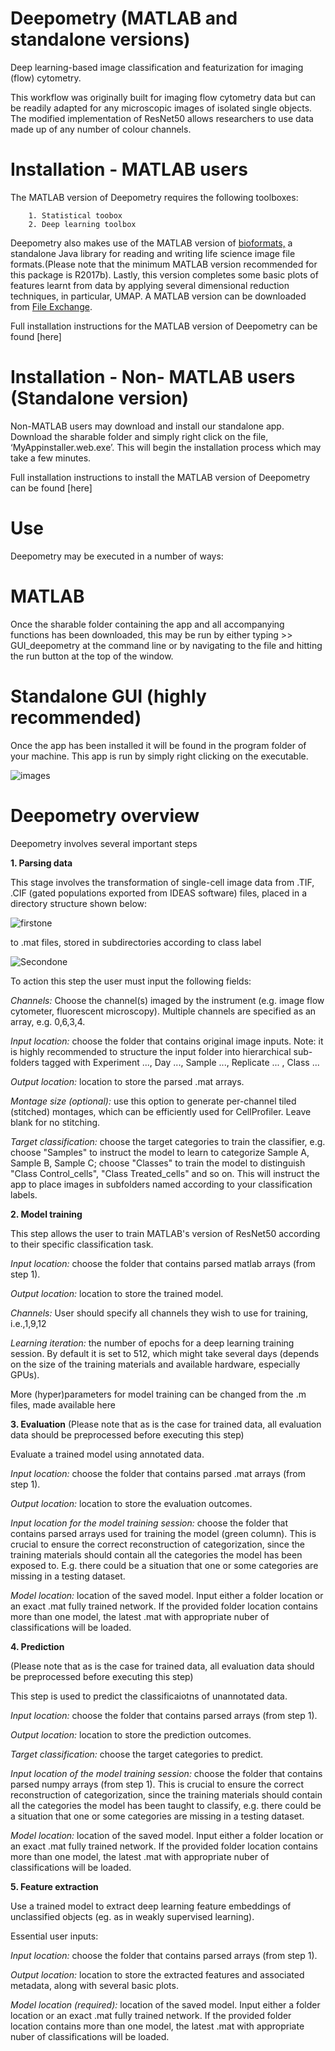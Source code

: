 # Deepometry (MATLAB and standalone versions)

Deep learning-based image classification and featurization for imaging (flow) cytometry.

This workflow was originally built for imaging flow cytometry data but can be readily adapted for any microscopic images of isolated single objects. The modified implementation of ResNet50 allows researchers to use data made up of any number of colour channels.

# Installation - MATLAB users

The MATLAB version of Deepometry requires the following toolboxes:

        1. Statistical toobox
        2. Deep learning toolbox
    
Deepometry also makes use of the MATLAB version of [bioformats,](www.openmicroscopy.org/bio-formats/downloads/) a standalone Java library for reading and writing life science image file formats.(Please note that the minimum MATLAB version recommended for this package is R2017b). Lastly, this version completes some basic plots of features learnt from data by applying several dimensional reduction techniques, in particular, UMAP. A MATLAB version can be downloaded from [File Exchange](www.mathworks.com/matlabcentral/fileexchange/71902-uniform-manifold-approximation-and-projection-umap). 

Full installation instructions for the MATLAB version of Deepometry can be found [here]

# Installation - Non- MATLAB users (Standalone version)

Non-MATLAB users may download and install our standalone app. Download the sharable folder and simply right click on the file, ‘MyAppinstaller.web.exe’. This will begin the installation process which may take a few minutes. 

Full installation instructions to install the MATLAB version of Deepometry can be found [here]

# Use

Deepometry may be executed in a number of ways:

# MATLAB

Once the sharable folder containing the app and all accompanying functions has been downloaded, this may be run by either typing >> GUI_deepometry at the command line or by navigating to the file and hitting the run button at the top of the window. 

# Standalone GUI (highly recommended)

Once the app has been installed it will be found in the program folder of your machine. This app is run by simply right clicking on the executable.

![images](https://user-images.githubusercontent.com/72154816/95145308-cc4a0000-0772-11eb-8451-3c2f48ae2106.jpg)

# Deepometry overview

Deepometry involves several important steps

**1. Parsing data**

This stage involves the transformation of single-cell image data from .TIF, .CIF (gated populations exported from IDEAS software) files, placed in a directory structure shown below:

![firstone](https://user-images.githubusercontent.com/72154816/95145594-96f1e200-0773-11eb-93b8-1f4c26254b25.jpg)

to .mat files, stored in subdirectories according to class label

![Secondone](https://user-images.githubusercontent.com/72154816/95146592-226c7280-0776-11eb-9463-b6a13c807ae0.jpg)

To action this step the user must input the following fields:

_Channels:_ Choose the channel(s) imaged by the instrument (e.g. image flow cytometer, fluorescent microscopy). Multiple channels are specified as an array, e.g. 0,6,3,4. 

_Input location:_ choose the folder that contains original image inputs. Note: it is highly recommended to structure the input folder into hierarchical sub-folders tagged with Experiment ..., Day ..., Sample ..., Replicate ... , Class ...

_Output location:_ location to store the parsed .mat arrays. 

_Montage size (optional):_ use this option to generate per-channel tiled (stitched) montages, which can be efficiently used for CellProfiler. Leave blank for no stitching.

_Target classification:_ choose the target categories to train the classifier, e.g. choose "Samples" to instruct the model to learn to categorize Sample A, Sample B, Sample C; choose "Classes" to train the model to distinguish "Class Control_cells", "Class Treated_cells" and so on. This will instruct the app to place images in subfolders named according to your classification labels. 

**2. Model training**

This step allows the user to train MATLAB's version of ResNet50 according to their specific classification task. 


_Input location:_ choose the folder that contains parsed matlab arrays (from step 1).

_Output location:_ location to store the trained model.

_Channels:_ User should specify all channels they wish to use for training, i.e.,1,9,12

_Learning iteration:_ the number of epochs for a deep learning training session. By default it is set to 512, which might take several days (depends on the size of the training materials and available hardware, especially GPUs).

More (hyper)parameters for model training can be changed from the .m files, made available here

**3. Evaluation**
(Please note that as is the case for trained data, all evaluation data should be preprocessed before executing this step)

Evaluate a trained model using annotated data.


_Input location:_ choose the folder that contains parsed .mat arrays (from step 1).

_Output location:_ location to store the evaluation outcomes.

_Input location for the model training session:_ choose the folder that contains parsed arrays used for training the model (green column). This is crucial to ensure the correct reconstruction of categorization, since the training materials should contain all the categories the model has been exposed to. E.g. there could be a situation that one or some categories are missing in a testing dataset.

_Model location:_ location of the saved model. Input either a folder location or an exact .mat fully trained network. If the provided folder location contains more than one model, the latest .mat with appropriate nuber of classifications will be loaded. 

**4. Prediction**

(Please note that as is the case for trained data, all evaluation data should be preprocessed before executing this step)

This step is used to predict the classificaiotns of unannotated data.

_Input location:_ choose the folder that contains parsed arrays (from step 1).

_Output location:_ location to store the prediction outcomes.

_Target classification:_ choose the target categories to predict.

_Input location of the model training session:_ choose the folder that contains parsed numpy arrays (from step 1). This is crucial to ensure the correct reconstruction of categorization, since the training materials should contain all the categories the model has been taught to classify, e.g. there could be a situation that one or some categories are missing in a testing dataset.

_Model location:_ location of the saved model. Input either a folder location or an exact .mat fully trained network. If the provided folder location contains more than one model, the latest .mat with appropriate nuber of classifications will be loaded. 

**5. Feature extraction**

Use a trained model to extract deep learning feature embeddings of unclassified objects (eg. as in weakly supervised learning).

Essential user inputs:

_Input location:_ choose the folder that contains parsed arrays (from step 1).

_Output location:_ location to store the extracted features and associated metadata, along with several basic plots.

_Model location (required):_ location of the saved model. Input either a folder location or an exact .mat fully trained network. If the provided folder location contains more than one model, the latest .mat with appropriate nuber of classifications will be loaded. 





